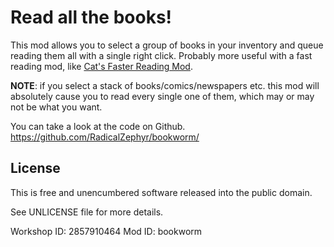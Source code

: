 # Read all the books!

This mod allows you to select a group of books in your inventory and
queue reading them all with a single right click. Probably more useful
with a fast reading mod, like [Cat's Faster Reading
Mod](https://steamcommunity.com/sharedfiles/filedetails/?id=2690908199).

**NOTE**: if you select a stack of books/comics/newspapers etc. this mod
will absolutely cause you to read every single one of them, which may
or may not be what you want.

You can take a look at the code on Github. https://github.com/RadicalZephyr/bookworm/

## License

This is free and unencumbered software released into the public domain.

See UNLICENSE file for more details.

Workshop ID: 2857910464
Mod ID: bookworm
